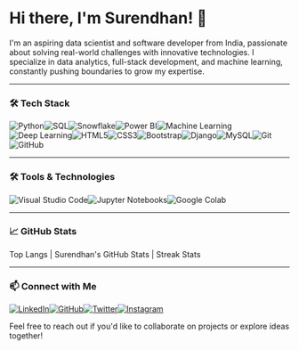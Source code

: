 
# **Hi there, I'm Surendhan! 👋**  
I'm an aspiring data scientist and software developer from India, passionate about solving real-world challenges with innovative technologies. I specialize in data analytics, full-stack development, and machine learning, constantly pushing boundaries to grow my expertise.  

---

### 🛠️ **Tech Stack**  
<div style="display: flex; flex-wrap: wrap;">
  <img src="https://img.shields.io/badge/-Python-3776AB?logo=python&logoColor=white&style=flat" alt="Python">
  <img src="https://img.shields.io/badge/-SQL-003B57?logo=sqlite&logoColor=white&style=flat" alt="SQL">
  <img src="https://img.shields.io/badge/-Snowflake-29B5E8?logo=snowflake&logoColor=white&style=flat" alt="Snowflake">
  <img src="https://img.shields.io/badge/-Power%20BI-F2C811?logo=power-bi&logoColor=white&style=flat" alt="Power BI">
  <img src="https://img.shields.io/badge/-Machine%20Learning-0071C5?logo=scikit-learn&logoColor=white&style=flat" alt="Machine Learning">
  <img src="https://img.shields.io/badge/-Deep%20Learning-FF6F00?logo=pytorch&logoColor=white&style=flat" alt="Deep Learning">
  <img src="https://img.shields.io/badge/-HTML5-E34F26?logo=html5&logoColor=white&style=flat" alt="HTML5">
  <img src="https://img.shields.io/badge/-CSS3-1572B6?logo=css3&logoColor=white&style=flat" alt="CSS3">
  <img src="https://img.shields.io/badge/-Bootstrap-563D7C?logo=bootstrap&logoColor=white&style=flat" alt="Bootstrap">
  <img src="https://img.shields.io/badge/-Django-092E20?logo=django&logoColor=white&style=flat" alt="Django">
  <img src="https://img.shields.io/badge/-MySQL-4479A1?logo=mysql&logoColor=white&style=flat" alt="MySQL">
  <img src="https://img.shields.io/badge/-Git-F05032?logo=git&logoColor=white&style=flat" alt="Git">
  <img src="https://img.shields.io/badge/-GitHub-181717?logo=github&logoColor=white&style=flat" alt="GitHub">
</div>

---

### 🛠️ **Tools & Technologies**  
<div style="display: flex; flex-wrap: wrap;">
  <img src="https://img.shields.io/badge/-Visual%20Studio%20Code-007ACC?logo=visual-studio-code&logoColor=white&style=flat" alt="Visual Studio Code">
  <img src="https://img.shields.io/badge/-Jupyter%20Notebooks-F37626?logo=jupyter&logoColor=white&style=flat" alt="Jupyter Notebooks">
  <img src="https://img.shields.io/badge/-Google%20Colab-F9AB00?logo=google-colab&logoColor=white&style=flat" alt="Google Colab">
</div>

---

### 📈 **GitHub Stats**  
Top Langs | Surendhan's GitHub Stats | Streak Stats  

---

### 📫 **Connect with Me**  
<div style="display: flex; flex-wrap: wrap;">
  <a href="#" target="_blank"><img src="https://img.shields.io/badge/-LinkedIn-0A66C2?logo=linkedin&logoColor=white&style=flat" alt="LinkedIn"></a>  
  <a href="#" target="_blank"><img src="https://img.shields.io/badge/-GitHub-181717?logo=github&logoColor=white&style=flat" alt="GitHub"></a>  
  <a href="#" target="_blank"><img src="https://img.shields.io/badge/-Twitter-1DA1F2?logo=twitter&logoColor=white&style=flat" alt="Twitter"></a>  
  <a href="#" target="_blank"><img src="https://img.shields.io/badge/-Instagram-E4405F?logo=instagram&logoColor=white&style=flat" alt="Instagram"></a>  
</div>

Feel free to reach out if you'd like to collaborate on projects or explore ideas together!  
